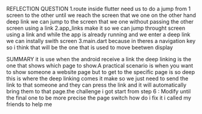REFLECTION QUESTION</TH>
1.route inside flutter need us to do a jump from 1 screen to the other until we reach the screen that we one on the other hand deep link we can jump to the screen that we one without passing the other screen using a link</th>
2.app_links make it so we can jump throught screen using a link and while the app is already running and we enter a deep link we can instally swith screen </th>
3.main.dart because in theres a navigation key so i think that will be the one that is used to move beetwen display</th>

SUMMARY</TH>
it is use when the android receive a link the deep linking is the one that shows which page to show.A practical scenario is when you want to show someone a website page but to get to the specific page is so deep this is where the deep linking comes it make so we just need to send the link to that someone and they can press the link and it will automatically bring them to that page.the challenge i got start from step 6 : Modify until the final one to be more precise the page switch how do i fix it i called my friends to help me 

